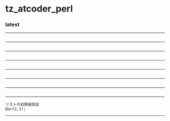 # tz_atcoder_perl

### latest

---
```

```
---
```

```
---
```

```
---
```

```
---
```

```
---
```

```
---
```

```
---
```
リストの初期値設定
@a=(2,1);
```
---
